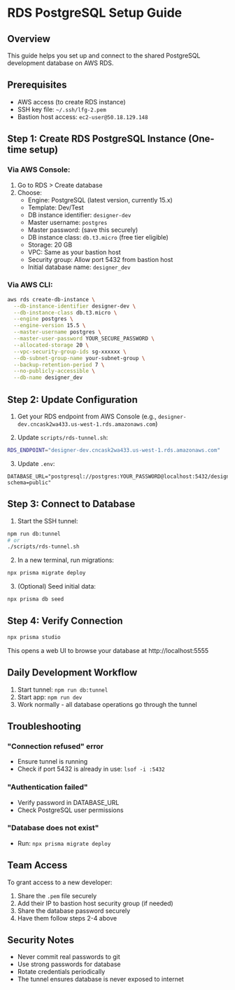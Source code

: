 # RDS PostgreSQL Setup Guide

## Overview
This guide helps you set up and connect to the shared PostgreSQL development database on AWS RDS.

## Prerequisites
- AWS access (to create RDS instance)
- SSH key file: `~/.ssh/lfg-2.pem`
- Bastion host access: `ec2-user@50.18.129.148`

## Step 1: Create RDS PostgreSQL Instance (One-time setup)

### Via AWS Console:
1. Go to RDS > Create database
2. Choose:
   - Engine: PostgreSQL (latest version, currently 15.x)
   - Template: Dev/Test
   - DB instance identifier: `designer-dev`
   - Master username: `postgres`
   - Master password: (save this securely)
   - DB instance class: `db.t3.micro` (free tier eligible)
   - Storage: 20 GB
   - VPC: Same as your bastion host
   - Security group: Allow port 5432 from bastion host
   - Initial database name: `designer_dev`

### Via AWS CLI:
```bash
aws rds create-db-instance \
  --db-instance-identifier designer-dev \
  --db-instance-class db.t3.micro \
  --engine postgres \
  --engine-version 15.5 \
  --master-username postgres \
  --master-user-password YOUR_SECURE_PASSWORD \
  --allocated-storage 20 \
  --vpc-security-group-ids sg-xxxxxx \
  --db-subnet-group-name your-subnet-group \
  --backup-retention-period 7 \
  --no-publicly-accessible \
  --db-name designer_dev
```

## Step 2: Update Configuration

1. Get your RDS endpoint from AWS Console (e.g., `designer-dev.cncask2wa433.us-west-1.rds.amazonaws.com`)

2. Update `scripts/rds-tunnel.sh`:
```bash
RDS_ENDPOINT="designer-dev.cncask2wa433.us-west-1.rds.amazonaws.com"
```

3. Update `.env`:
```env
DATABASE_URL="postgresql://postgres:YOUR_PASSWORD@localhost:5432/designer_dev?schema=public"
```

## Step 3: Connect to Database

1. Start the SSH tunnel:
```bash
npm run db:tunnel
# or
./scripts/rds-tunnel.sh
```

2. In a new terminal, run migrations:
```bash
npx prisma migrate deploy
```

3. (Optional) Seed initial data:
```bash
npx prisma db seed
```

## Step 4: Verify Connection

```bash
npx prisma studio
```

This opens a web UI to browse your database at http://localhost:5555

## Daily Development Workflow

1. Start tunnel: `npm run db:tunnel`
2. Start app: `npm run dev`
3. Work normally - all database operations go through the tunnel

## Troubleshooting

### "Connection refused" error
- Ensure tunnel is running
- Check if port 5432 is already in use: `lsof -i :5432`

### "Authentication failed"
- Verify password in DATABASE_URL
- Check PostgreSQL user permissions

### "Database does not exist"
- Run: `npx prisma migrate deploy`

## Team Access

To grant access to a new developer:
1. Share the `.pem` file securely
2. Add their IP to bastion host security group (if needed)
3. Share the database password securely
4. Have them follow steps 2-4 above

## Security Notes

- Never commit real passwords to git
- Use strong passwords for database
- Rotate credentials periodically
- The tunnel ensures database is never exposed to internet